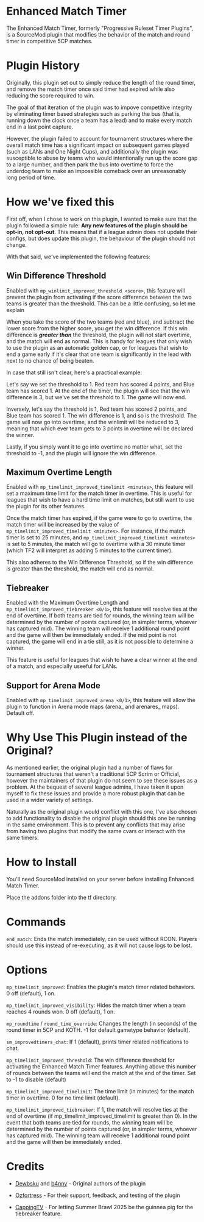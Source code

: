 # Enhanced Match Timer
 The Enhanced Match Timer, formerly "Progressive Ruleset Timer Plugins", is a SourceMod plugin that modifies the behavior of the match and round timer in competitive 5CP matches.

# Plugin History
 Originally, this plugin set out to simply reduce the length of the round timer, and remove the match timer once said timer had expired while also reducing the score required to win.

 The goal of that iteration of the plugin was to impove competitive integrity by eliminating timer based strategies such as parking the bus (that is, running down the clock once a team has a lead) and to make every match end in a last point capture.

 However, the plugin failed to account for tournament structures where the overall match time has a significant impact on subsequent games played (such as LANs and One Night Cups), and additionally the plugin was susceptible to abuse by teams who would intentionally run up the score gap to a large number, and then park the bus into overtime to force the underdog team to make an impossible comeback over an unreasonably long period of time.

# How we've fixed this
 First off, when I chose to work on this plugin, I wanted to make sure that the plugin followed a simple rule: **Any new features of the plugin should be opt-in, not opt-out**. This means that if a league admin does not update their configs, but does update this plugin, the behaviour of the plugin should not change.

 With that said, we've implemented the following features:

## Win Difference Threshold
 Enabled with `mp_winlimit_improved_threshold <score>`, this feature will prevent the plugin from activating if the score difference between the two teams is greater than the threshold. This can be a little confusing, so let me explain

 When you take the score of the two teams (red and blue), and subtract the lower score from the higher score, you get the win difference. If this win difference is __*greater than*__ the threshold, the plugin will not start overtime, and the match will end as normal. This is handy for leagues that only wish to use the plugin as an automatic golden cap, or for leagues that wish to end a game early if it's clear that one team is significantly in the lead with next to no chance of being beaten.

 In case that still isn't clear, here's a practical example:

 Let's say we set the threshold to 1. Red team has scored 4 points, and Blue team has scored 1. At the end of the timer, the plugin will see that the win difference is 3, but we've set the threshold to 1. The game will now end.

 Inversely, let's say the threshold is 1, Red team has scored 2 points, and Blue team has scored 1. The win difference is 1, and so is the threshold. The game will now go into overtime, and the winlimit will be reduced to 3, meaning that which ever team gets to 3 points in overtime will be declared the winner.

 Lastly, if you simply want it to go into overtime no matter what, set the threshold to -1, and the plugin will ignore the win difference.

## Maximum Overtime Length
 Enabled with `mp_timelimit_improved_timelimit <minutes>`, this feature will set a maximum time limit for the match timer in overtime. This is useful for leagues that wish to have a hard time limit on matches, but still want to use the plugin for its other features.

 Once the match timer has expired, if the game were to go to overtime, the match timer will be increased by the value of `mp_timelimit_improved_timelimit <minutes>`. For instance, if the match timer is set to 25 minutes, and `mp_timelimit_improved_timelimit <minutes>` is set to 5 minutes, the match will go to overtime with a 30 minute timer (which TF2 will interpret as adding 5 minutes to the current timer).

 This also adheres to the Win Difference Threshold, so if the win difference is greater than the threshold, the match will end as normal.

## Tiebreaker
 Enabled with the Maximum Overtime Length and `mp_timelimit_improved_tiebreaker <0/1>`, this feature will resolve ties at the end of overtime. If both teams are tied for rounds, the winning team will be determined by the number of points captured (or, in simpler terms, whoever has captured mid). The winning team will receive 1 additional round point and the game will then be immediately ended. If the mid point is not captured, the game will end in a tie still, as it is not possible to determine a winner.

 This feature is useful for leagues that wish to have a clear winner at the end of a match, and especially useeful for LANs.

## Support for Arena Mode
 Enabled with `mp_timelimit_improved_arena <0/1>`, this feature will allow the plugin to function in Arena mode maps (arena_ and arenares_ maps). Default off.

# Why Use This Plugin instead of the Original?
 As mentioned earlier, the original plugin had a number of flaws for tournament structures that weren't a traditional 5CP Scrim or Official, however the maintainers of that plugin do not seem to see these issues as a problem. At the bequest of several league admins, I have taken it upon myself to fix these issues and provide a more robust plugin that can be used in a wider variety of settings.

 Naturally as the original plugin would conflict with this one, I've also chosen to add functionality to disable the original plugin should this one be running in the same environment. This is to prevent any conflicts that may arise from having two plugins that modify the same cvars or interact with the same timers.

# How to Install
 You'll need SourceMod installed on your server before installing Enhanced Match Timer.

 Place the addons folder into the tf directory.

# Commands
 `end_match`: Ends the match immediately, can be used without RCON. Players should use this instead of re-executing, as it will not cause logs to be lost.

# Options
 `mp_timelimit_improved`: Enables the plugin's match timer related behaviors. 0 off (default), 1 on.

 `mp_timelimit_improved_visibility`: Hides the match timer when a team reaches 4 rounds won. 0 off (default), 1 on.

 `mp_roundtime` / `round_time_override`: Changes the length (in seconds) of the round timer in 5CP and KOTH. -1 for default gametype behavior (default).

 `sm_improvedtimers_chat`: If 1 (default), prints timer related notifications to chat.

 `mp_timelimit_improved_threshold`: The win difference threshold for activating the Enhanced Match Timer features. Anything above this number of rounds between the teams will end the match at the end of the timer.  Set to -1 to disable (default)

 `mp_timelimit_improved_timelimit`: The time limit (in minutes) for the match timer in overtime. 0 for no time limit (default).

 `mp_timelimit_improved_tiebreaker`: If 1, the match will resolve ties at the end of overtime (if mp_timelimit_improved_timelimit is greater than 0). In the event that both teams are tied for rounds, the winning team will be determined by the number of points captured (or, in simpler terms, whoever has captured mid). The winning team will receive 1 additional round point and the game will then be immediately ended.

# Credits

- [Dewbsku](https://github.com/dewbsku) and [b4nny](https://github.com/b4nnyBot) - Original authors of the plugin

- [Ozfortress](https://ozfortress.com) - For their support, feedback, and testing of the plugin

- [CappingTV](https://twitch.tv/cappingtv) - For letting Summer Brawl 2025 be the guinnea pig for the tiebreaker feature.
